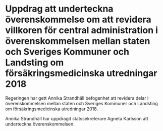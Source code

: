 # Uppdrag att underteckna överenskommelse om att revidera villkoren för central administration i överenskommelsen mellan staten och Sveriges Kommuner och Landsting om försäkringsmedicinska utredningar 2018

Regeringen har gett Annika Strandhäll befogenhet att revidera delar i överenskommelsen mellan staten och Sveriges Kommuner och Landsting om försäkringsmedicinska utredningar 2018.

Annika Strandhäll har uppdragit statssekreterare Agneta Karlsson att underteckna överenskommelsen.
